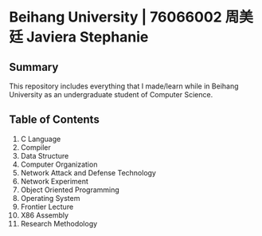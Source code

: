 # Beihang University | 76066002 周美廷 Javiera Stephanie
## Summary
This repository includes everything that I made/learn while in Beihang University as an undergraduate student of Computer Science.

## Table of Contents
1. C Language
2. Compiler
3. Data Structure
4. Computer Organization
5. Network Attack and Defense Technology
6. Network Experiment
7. Object Oriented Programming
8. Operating System
9. Frontier Lecture
10. X86 Assembly
11. Research Methodology
